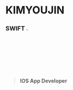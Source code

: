 
# KIMYOUJIN

### SWIFT <img src="https://img1.daumcdn.net/thumb/R800x0/?scode=mtistory2&fname=https%3A%2F%2Fblog.kakaocdn.net%2Fdn%2FcGwhNT%2Fbtqw2A2494K%2F3kOml3WWpDFEgPieXXAxIK%2Fimg.png" width="3%" height="3%" title="px(픽셀) 크기 설정" alt="RubberDuck"></img>


> **IOS App Developer**
